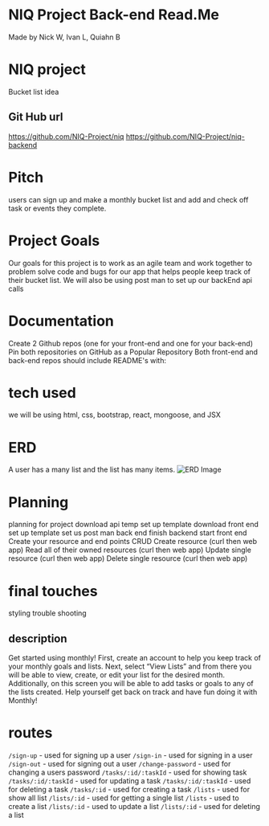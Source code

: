 # NIQ Project Back-end Read.Me

Made by Nick W, Ivan L, Quiahn B
# NIQ project 
Bucket list idea 
## Git Hub url
https://github.com/NIQ-Project/niq
https://github.com/NIQ-Project/niq-backend


# Pitch
users can sign up and make a monthly bucket list and add and check off task or events they complete.

# Project Goals
Our goals for this project is to work as an agile team and work together to problem solve code and bugs for our app that helps people keep track of their bucket list. We will also be using post man to set up our backEnd api calls 

# Documentation
Create 2 Github repos (one for your front-end and one for your back-end)
 Pin both repositories on GitHub as a Popular Repository
Both front-end and back-end repos should include README's with:

# tech used
we will be using html, css, bootstrap, react, mongoose, and JSX

# ERD
A user has a many list and the list has many items.
![ERD Image](https://i.imgur.com/VAtPHTv.png)
# Planning
planning for project
download api temp
set up template 
download front end 
set up template 
set us post man back end 
finish backend 
start front end 
Create your resource and end points
CRUD
Create resource (curl then web app)
Read all of their owned resources (curl then web app)
Update single resource (curl then web app)
Delete single resource (curl then web app)

# final touches
styling 
trouble shooting 

## description
 Get started using monthly! First, create an account to help you keep track of your monthly goals and lists. Next, select “View Lists” and from there you will be able to view, create, or edit your list for the desired month. Additionally, on this screen you will be able to add tasks or goals to any of the lists created. Help yourself get back on track and have fun doing it with Monthly!

 # routes 
`/sign-up` - used for signing up a user
`/sign-in` - used for signing in a user
`/sign-out` - used for signing out a user
`/change-password` - used for changing a users password
`/tasks/:id/:taskId` - used for showing task
`/tasks/:id/:taskId` - used for updating a task
`/tasks/:id/:taskId` - used for deleting a task
`/tasks/:id` - used for creating a task
`/lists` - used for show all list
`/lists/:id` - used for getting a single list
`/lists` - used to create a list 
`/lists/:id` - used to update a list 
`/lists/:id` - used for deleting a list 


